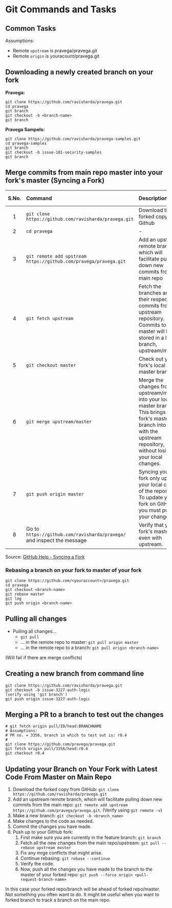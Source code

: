 # Git Commands and Tasks

## Common Tasks

Assumptions:
* Remote `upstream` is pravega/pravega.git
* Remote `origin` is youracount/pravega.git

## Downloading a newly created branch on your fork

**Pravega:**

```
git clone https://github.com/ravisharda/pravega.git
cd pravega
git branch
git checkout -b <branch-name>
git branch
```

**Pravega Sampels:**
```
git clone https://github.com/ravisharda/pravega-samples.git
cd pravega-samples
git branch
git checkout -b issue-181-security-samples
git branch
```

## Merge commits from main repo master into your fork's master (Syncing a Fork)

|S.No.|Command|Description|Verification (if any)|
|:---:|:------|:----------|- |
|1|``git clone https://github.com/ravisharda/pravega.git``|Download the forked copy from Github|- |
|2|``cd pravega``|-|- |
|3|``git remote add upstream https://github.com/pravega/pravega.git``|Add an upstream remote branch, which will facilitate pulling down new commits from the main repo|``git remote -v`` or ``git remote show upstream``|
|4|``git fetch upstream``|Fetch the branches and their respective commits from the upstream repository. Commits to master will be stored in a local branch, upstream/master.|-|
|5|``git checkout master``|Check out your fork's local master branch|``git branch``|
|6|``git merge upstream/master``|Merge the changes from upstream/master into your local master branch. This brings your fork's master branch into sync with the upstream repository, without losing your local changes.|-|
|7|``git push origin master``|Syncing your fork only updates your local copy of the repository. To update your fork on GitHub, you must push your changes.|-|
|8| Go to ``https://github.com/ravisharda/pravega/`` and inspect the message|Verify that your fork's master is even with upstream.|

Source: [GitHub Help - Syncing a Fork](https://help.github.com/articles/syncing-a-fork/#platform-windows)

### Rebasing a branch on your fork to master of your fork

```
git clone https://github.com/<youraccount>/pravega.git
cd pravega
git checkout <branch-name>
git rebase master
git log
git push origin <branch-name>
```

## Pulling all changes 

* Pulling all changes...
  * ``git pull``
  * ... in the remote repo to master: ``git pull origin master``
  * ... in the remote repo to a branch: ``git pull origin <branch-name>``

(Will fail if there are merge conflicts)

## Creating a new branch from command line 

```
git clone https://github.com/ravisharda/pravega.git
git checkout -b issue-3227-auth-logic
(verify using 'git branch')
git push origin issue-3227-auth-logic
```

## Merging a PR to a branch to test out the changes

```
# git fetch origin pull/ID/head:BRANCHNAME
# Assumptions:
# PR no. = 3356, branch in which to test out is: r0.4
#
git clone https://github.com/pravega/pravega.git
git fetch origin pull/3356/head:r0.4
git checkout r0.4
```

## Updating your Branch on Your Fork with Latest Code From Master on Main Repo
1. Download the forked copy from GitHub: ``git clone https://github.com/ravisharda/pravega.git``
2. Add an upstream remote branch, which will facilitate pulling down new commits from the main repo: ``git remote add upstream https://github.com/pravega/pravega.git``. (Verify using ``git remote -v``)
3. Make a new branch: ``git checkout -b <branch_name>``
4. Make changes to the code as needed. 
5. Commit the changes you have made. 
6. Push up to your GitHub fork: 
   1. First make sure you are currently in the feature branch: ``git branch``
   2. Fetch all the new changes from the main repo/upstream: ``git pull --rebase upstream master``
   3. Fix any mrge conflicts that might arise. 
   4. Continue rebasing: ``git rebase --continue``
   5. Verify the code. 
   6. Now, push all the changes you have made to the branch to the master of your forked repo: ``git push --force origin <pull-request-branch-name>``  
   
In this case your forked repo/branch will be ahead of forked repo/master. Not something you often want to do. It might be useful when you want to forked branch to track a branch on the main repo. 
